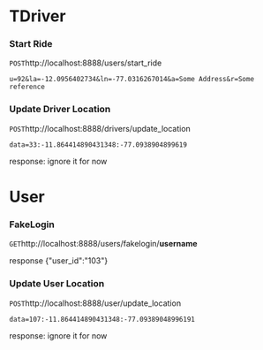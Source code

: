 TDriver
============



### Start Ride
`POST`http://localhost:8888/users/start_ride

`u=92&la=-12.0956402734&ln=-77.0316267014&a=Some Address&r=Some reference`

### Update Driver Location
`POST`http://localhost:8888/drivers/update_location

`data=33:-11.864414890431348:-77.0938904899619`

response:
ignore it for now


User 
====

### FakeLogin
`GET`http://localhost:8888/users/fakelogin/**username**

response
{"user_id":"103"}

### Update User Location
`POST`http://localhost:8888/user/update_location

`data=107:-11.864414890431348:-77.09389048996191`

response:
ignore it for now
